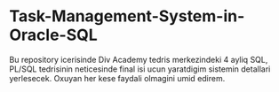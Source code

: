 # Task-Management-System-in-Oracle-SQL
Bu repository icerisinde Div Academy tedris merkezindeki 4 ayliq SQL, PL/SQL tedrisinin neticesinde final isi ucun yaratdigim sistemin detallari yerlesecek.
Oxuyan her kese faydali olmagini umid edirem.
